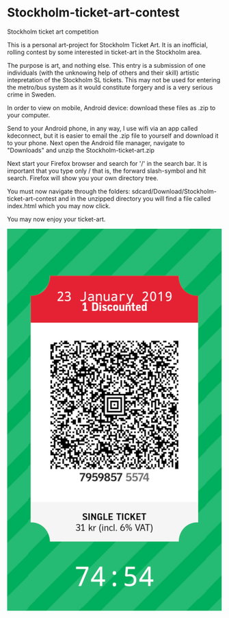 # Stockholm-ticket-art-contest
Stockholm ticket art competition

This is a personal art-project for Stockholm Ticket Art. It is an inofficial, rolling contest by some interested in ticket-art in the Stockholm area.

The purpose is art, and nothing else. This entry is a submission of one individuals (with the unknowing help of others and their skill) artistic intepretation of the Stockholm SL tickets. This may not be used for entering the metro/bus system as it would constitute forgery and is a very serious crime in Sweden.

In order to view on mobile, Android device: download these files as .zip to your computer.

Send to your Android phone, in any way, I use wifi via an app called kdeconnect, but it is easier to email the .zip file to yourself and download it to your phone. 
Next open the Android file manager, navigate to "Downloads" and unzip the Stockholm-ticket-art.zip


Next start your Firefox browser and search for '/' in the search bar. 
It is important that you type only /  that is, the forward slash-symbol and hit search. Firefox will show you your own directory tree.

You must now navigate through the folders: sdcard/Download/Stockholm-ticket-art-contest and in the unzipped directory you will find a file called index.html which you may now click.

You may now enjoy your ticket-art.

![Screenshot](screenshot.png)
